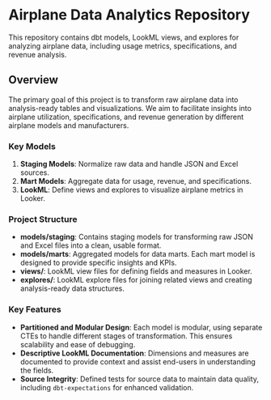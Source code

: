 # Airplane Data Analytics Repository

This repository contains dbt models, LookML views, and explores for analyzing airplane data, including usage metrics, specifications, and revenue analysis.

## Overview

The primary goal of this project is to transform raw airplane data into analysis-ready tables and visualizations. We aim to facilitate insights into airplane utilization, specifications, and revenue generation by different airplane models and manufacturers.

### Key Models

1. **Staging Models**: Normalize raw data and handle JSON and Excel sources.
2. **Mart Models**: Aggregate data for usage, revenue, and specifications.
3. **LookML**: Define views and explores to visualize airplane metrics in Looker.

### Project Structure

- **models/staging**: Contains staging models for transforming raw JSON and Excel files into a clean, usable format.
- **models/marts**: Aggregated models for data marts. Each mart model is designed to provide specific insights and KPIs.
- **views/**: LookML view files for defining fields and measures in Looker.
- **explores/**: LookML explore files for joining related views and creating analysis-ready data structures.

### Key Features

- **Partitioned and Modular Design**: Each model is modular, using separate CTEs to handle different stages of transformation. This ensures scalability and ease of debugging.
- **Descriptive LookML Documentation**: Dimensions and measures are documented to provide context and assist end-users in understanding the fields.
- **Source Integrity**: Defined tests for source data to maintain data quality, including `dbt-expectations` for enhanced validation.
